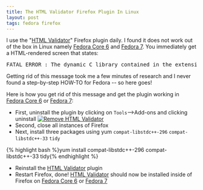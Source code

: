```yaml
---
title: The HTML Validator Firefox Plugin In Linux
layout: post
tags: fedora firefox
---
```


I use the "<a href="http://users.skynet.be/mgueury/mozilla/">HTML Validator</a>" Firefox plugin daily.  I found it does not work out of the box in Linux namely <a href="http://fedoraproject.org/">Fedora Core 6</a> and <a href="http://fedoraproject.org/">Fedora 7</a>.  You immediately get a HTML-rendered screen that states&#58;
<div class="ref"><pre>FATAL ERROR &#58; The dynamic C library contained in the extension file could not be found</pre></div>

Getting rid of this message took me a few minutes of research and I never found a step-by-step HOW-TO for Fedora -- so here goes!

Here is how you get rid of this message and get the plugin working in <a href="http://fedoraproject.org/">Fedora Core 6</a> or <a href="http://fedoraproject.org/">Fedora 7</a>&#58;

- First, uninstall the plugin by clicking on `Tools`&#45;&#45;&#62;Add-ons and clicking uninstall
<a href='http://chrisschuld.com/wp-content/uploads/2007/08/remove-firefox-addon.png' title='Remove HTML Validator'><img src='http://chrisschuld.com/wp-content/uploads/2007/08/remove-firefox-addon.png' alt='Remove HTML Validator' /></a>
- Second, close all instances of Firefox
- Next, install three packages using yum
`compat-libstdc++-296` `compat-libstdc++-33` `tidy`

{% highlight bash %}yum install compat-libstdc++-296 compat-libstdc++-33 tidy{% endhighlight %}
- Reinstall the <a href="http://users.skynet.be/mgueury/mozilla/">HTML Validator</a> plugin
- Restart Firefox, done!
<a href="http://users.skynet.be/mgueury/mozilla/">HTML Validator</a> should now be installed inside of Firefox on <a href="http://fedoraproject.org/">Fedora Core 6</a> or <a href="http://fedoraproject.org/">Fedora 7</a>
